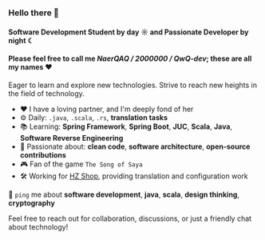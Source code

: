 ### Hello there 👋

#### Software Development Student by day ☼ and Passionate Developer by night ☾
#### Please feel free to call me *NaerQAQ / 2000000 / QwQ-dev*; these are all my names ❤︎

Eager to learn and explore new technologies. Strive to reach new heights in the field of technology.

- ❤️  I have a loving partner, and I'm deeply fond of her
- ⚙️  Daily: `.java`, `.scala`, `.rs`, **translation tasks**
- 📚  Learning: **Spring Framework**, **Spring Boot**, **JUC**, **Scala**, **Java**, **Software Reverse Engineering**
- 💅  Passionate about: **clean code**, **software architecture**, **open-source contributions**
- 🎮  Fan of the game `The Song of Saya`
- 🛠️  Working for [HZ Shop](https://hzmod.ooo/), providing translation and configuration work

💬 `ping` me about **software development**, **java**, **scala**, **design thinking**, **cryptography**

Feel free to reach out for collaboration, discussions, or just a friendly chat about technology!
